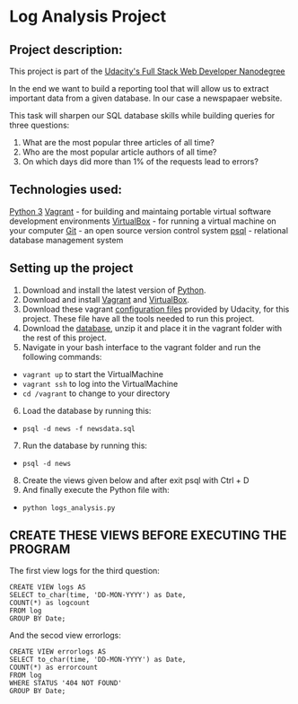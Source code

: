 # Log Analysis Project

## Project description:

This project is part of the [Udacity's Full Stack Web Developer Nanodegree](https://www.udacity.com/course/full-stack-web-developer-nanodegree--nd004)
<p>In the end we want to build a reporting tool that will allow us to extract important data from a given database. In our case a newspapaer website.</p> 
<p>This task will sharpen our SQL database skills while building queries for three questions:<p>

1. What are the most popular three articles of all time?
2. Who are the most popular article authors of all time?
3. On which days did more than 1% of the requests lead to errors?

## Technologies used:
[Python 3](https://www.python.org/downloads/)
[Vagrant](https://www.vagrantup.com/) - for building and maintaing portable virtual software development environments
[VirtualBox](https://www.virtualbox.org/) - for running a virtual machine on your computer
[Git](https://git-scm.com/) - an open source version control system
[psql](https://www.postgresql.org/) - relational database management system

## Setting up the project

1. Download and install the latest version of [Python](https://www.python.org/downloads/).
2. Download and install [Vagrant](https://www.vagrantup.com/) and [VirtualBox](https://www.virtualbox.org/).
3. Download these vagrant [configuration files](https://d17h27t6h515a5.cloudfront.net/topher/2017/August/59822701_fsnd-virtual-machine/fsnd-virtual-machine.zip) provided by Udacity, for this project. These file have all the tools needed to run this project.
4. Download the [database](https://d17h27t6h515a5.cloudfront.net/topher/2016/August/57b5f748_newsdata/newsdata.zip), unzip it and place it in the vagrant folder with the rest of this project.
5. Navigate in your bash interface to the vagrant folder and run the following commands:

- `vagrant up` to start the VirtualMachine
- `vagrant ssh` to log into the VirtualMachine
- `cd /vagrant` to change to your directory

6. Load the database by running this:

- `psql -d news -f newsdata.sql`

7. Run the database by running this:

- `psql -d news`

8. Create the views given below and after exit psql with Ctrl + D
9. And finally execute the Python file with:

- `python logs_analysis.py`

## CREATE THESE VIEWS BEFORE EXECUTING THE PROGRAM

The first view logs for the third question:

    CREATE VIEW logs AS
    SELECT to_char(time, 'DD-MON-YYYY') as Date,
    COUNT(*) as logcount
    FROM log
    GROUP BY Date;

And the secod view errorlogs:

    CREATE VIEW errorlogs AS
    SELECT to_char(time, 'DD-MON-YYYY') as Date,
    COUNT(*) as errorcount
    FROM log
    WHERE STATUS '404 NOT FOUND'
    GROUP BY Date;
